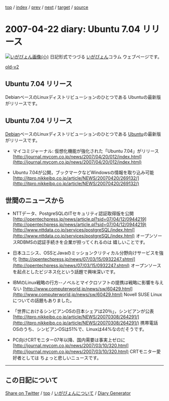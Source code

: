[top](../index.html) 
 / [index](index.html) 
 / [prev](ig070421.html) 
 / [next](ig070423.html) 
 / [target](https://igapyon.github.io/diary/2007/ig070422.html) 
 / [source](https://github.com/igapyon/diary/blob/gh-pages/2007/ig070422.html.src.md) 

2007-04-22 diary: Ubuntu 7.04 リリース
=====================================================================================================
[![いがぴょん画像(小)](https://igapyon.github.io/diary/images/iga200306s.jpg "いがぴょん")](https://igapyon.github.io/diary/memo/memoigapyon.html) 日記形式でつづる [いがぴょん](https://igapyon.github.io/diary/memo/memoigapyon.html)コラム ウェブページです。

[old-v2](ig070422-orig.html)

## Ubuntu 7.04 リリース

DebianベースのLinuxディストリビューションのひとつである Ubuntuの最新版がリリースです。


## Ubuntu 7.04 リリース

[Debian](http://www.igapyon.jp/igapyon/diary/keyword/debian.html)ベースのLinuxディストリビューションのひとつである [Ubuntu](http://www.igapyon.jp/igapyon/diary/keyword/ubuntu.html)の最新版がリリースです。

* マイコミジャーナル: 仮想化機能が強化された「Ubuntu 7.04」がリリース
  [http://journal.mycom.co.jp/news/2007/04/20/012/index.html](http://journal.mycom.co.jp/news/2007/04/20/012/index.html)
  
* Ubuntu 7.04が公開，ブックマークなどWindowsの情報を取り込み可能
  [http://itpro.nikkeibp.co.jp/article/NEWS/20070420/269132/](http://itpro.nikkeibp.co.jp/article/NEWS/20070420/269132/)

## 世間のニュースから

* NTTデータ、PostgreSQLのITセキュリティ認証取得版を公開 
  [http://opentechpress.jp/news/article.pl?sid=07/04/12/0944219](http://opentechpress.jp/news/article.pl?sid=07/04/12/0944219)
  [http://www.nttdata.co.jp/services/postgreSQL/index.html](http://www.nttdata.co.jp/services/postgreSQL/index.html)
  オープンソースRDBMSの認証手続きを企業が担ってくれるのは 嬉しいことです。
  
* 日本ユニシス、OSSとJavaのミッションクリティカル分野向けサービスを強化
  [http://opentechpress.jp/news/07/03/15/0932247.shtml](http://opentechpress.jp/news/07/03/15/0932247.shtml)
  オープンソースを起点としたビジネス化という話題で興味深いです。
  
* IBMのLinux戦略の行方--ノベルとマイクロソフトの提携は戦略に影響を与えない
  [http://www.computerworld.jp/news/sw/60429.html](http://www.computerworld.jp/news/sw/60429.html)
  Novell SUSE Linuxについての話題もありました。
  
* 「世界におけるシンビアンOSの日本シェアは20％」，シンビアンが公表
  [http://itpro.nikkeibp.co.jp/article/NEWS/20070308/264291/](http://itpro.nikkeibp.co.jp/article/NEWS/20070308/264291/)
  携帯電話OSのうち、シンビアンOSは51%で、Linuxは44%なのだそうです。
  
* PC向けCRTモニター07年以降、国内需要は事実上ゼロに
  [http://journal.mycom.co.jp/news/2007/03/10/320.html](http://journal.mycom.co.jp/news/2007/03/10/320.html)
  CRTモニター愛好者としては ちょっと悲しいニュースです。

----------------------------------------------------------------------------------------------------

## この日記について

[Share on Twitter](https://twitter.com/intent/tweet?hashtags=igapyon%2Cdiary%2C%E3%81%84%E3%81%8C%E3%81%B4%E3%82%87%E3%82%93&text=Ubuntu+7.04+%E3%83%AA%E3%83%AA%E3%83%BC%E3%82%B9&url=https%3A%2F%2Figapyon.github.io%2Fdiary%2F2007%2Fig070422.html) / [top](../index.html) / [いがぴょんについて](https://igapyon.github.io/diary/memo/memoigapyon.html) / [Diary Generator](https://github.com/igapyon/igapyonv3)
